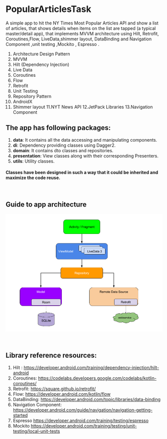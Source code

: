 # PopularArticlesTask

A simple app to hit the NY Times Most Popular Articles API and show a list of articles, that shows details when items on the list are tapped
(a typical master/detail app), that implements MVVM architecture using Hilt, Retrofit, Coroutines,Flow, LiveData,shimmer layout,
DataBinding and Navigation Component ,unit testing ,Mockito , Espresso .

 1. Architecture Design Pattern
 2. MVVM
 2. Hilt (Dependency Injection)
 3. Live Data
 4. Coroutines
 5. Flow
 5. Retrofit
 6. Unit Testing
 7. Repository Pattern
 8. AndroidX
 9. Shimmer layout
 11.NYT News API
 12.JetPack Libraries
 13.Navigation Component

## The app has following packages:
1. **data**: It contains all the data accessing and manipulating components.
2. **di**: Dependency providing classes using Dagger2.
3. **domain**: It contains dto classes and repositories.
4. **presentation**: View classes along with their corresponding Presenters.
5. **utils**: Utility classes.
#### Classes have been designed in such a way that it could be inherited and maximize the code reuse.
<br>


## Guide to app architecture
<p align="center">
    <img src="architecture.png"/>
</p>
<br>

## Library reference resources:
1. Hilt : https://developer.android.com/training/dependency-injection/hilt-android
2. Coroutines: https://codelabs.developers.google.com/codelabs/kotlin-coroutines/
3. Retrofit: https://square.github.io/retrofit/
4. Flow: https://developer.android.com/kotlin/flow
5. DataBinding: https://developer.android.com/topic/libraries/data-binding
6. Navigation Component: https://developer.android.com/guide/navigation/navigation-getting-started
7. Espresso https://developer.android.com/training/testing/espresso
8. Mockito https://developer.android.com/training/testing/unit-testing/local-unit-tests
<br>


